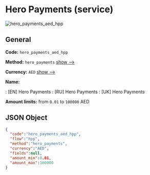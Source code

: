 
# Hero Payments (service) 
![hero_payments_aed_hpp](https://static.openfintech.io/payment_methods/hero_payments_aed_hpp/logo.svg?w=400&c=v0.59.26#w200)  

## General 
 
**Code:** `hero_payments_aed_hpp` 
 
**Method:** `hero_payments` 
 [show -->](/payment-methods/hero_payments/) 
 
**Currency:** `AED` [show -->](/currencies/AED/) 
 
**Name:** 
 
:	[EN] Hero Payments 
:	[RU] Hero Payments 
:	[UK] Hero Payments 
 
**Amount limits:** from `0.01` to `100000` AED 

## JSON Object 

```json
{
  "code":"hero_payments_aed_hpp",
  "flow":"hpp",
  "method":"hero_payments",
  "currency":"AED",
  "fields":null,
  "amount_min":0.01,
  "amount_max":100000
}
```  
